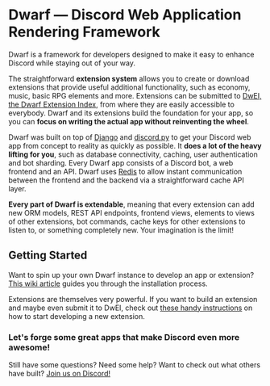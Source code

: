 # Dwarf — Discord Web Application Rendering Framework

Dwarf is a framework for developers designed to make it easy to enhance Discord while staying out of your way.

The straightforward **extension system** allows you to create or download extensions that provide useful additional functionality, such as economy, music, basic RPG elements and more. Extensions can be submitted to [DwEI, the Dwarf Extension Index](https://github.com/Dwarf-Community/Dwarf-Extensions), from where they are easily accessible to everybody. Dwarf and its extensions build the foundation for your app, so you can **focus on writing the actual app without reinventing the wheel**.

Dwarf was built on top of [Django](https://www.djangoproject.com/start/overview/) and [discord.py](https://github.com/Rapptz/discord.py) to get your Discord web app from concept to reality as quickly as possible. It **does a lot of the heavy lifting for you**, such as database connectivity, caching, user authentication and bot sharding. Every Dwarf app consists of a Discord bot, a web frontend and an API. Dwarf uses [Redis](https://redis.io/topics/introduction) to allow instant communication between the frontend and the backend via a straightforward cache API layer.

**Every part of Dwarf is extendable**, meaning that every extension can add new ORM models, REST API endpoints, frontend views, elements to views of other extensions, bot commands, cache keys for other extensions to listen to, or something completely new. Your imagination is the limit!

## Getting Started

Want to spin up your own Dwarf instance to develop an app or extension? [This wiki article](https://github.com/Dwarf-Community/Dwarf/wiki/Getting-started) guides you through the installation process.

Extensions are themselves very powerful. If you want to build an extension and maybe even submit it to DwEI, check out [these handy instructions](https://github.com/Dwarf-Community/Dwarf/wiki/Create-a-new-Dwarf-extension) on how to start developing a new extension.

### Let's forge some great apps that make Discord even more awesome!

Still have some questions? Need some help? Want to check out what others have built? [Join us on Discord!](https://discord.gg/rAHwvyE)
